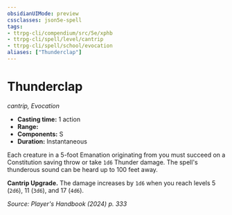 ```yaml
---
obsidianUIMode: preview
cssclasses: json5e-spell
tags:
- ttrpg-cli/compendium/src/5e/xphb
- ttrpg-cli/spell/level/cantrip
- ttrpg-cli/spell/school/evocation
aliases: ["Thunderclap"]
---
```

# Thunderclap
*cantrip, Evocation*  

- **Casting time:** 1 action
- **Range:** 
- **Components:** S
- **Duration:** Instantaneous

Each creature in a 5-foot Emanation originating from you must succeed on a Constitution saving throw or take `1d6` Thunder damage. The spell's thunderous sound can be heard up to 100 feet away.

**Cantrip Upgrade.** The damage increases by `1d6` when you reach levels 5 (`2d6`), 11 (`3d6`), and 17 (`4d6`).

*Source: Player's Handbook (2024) p. 333*